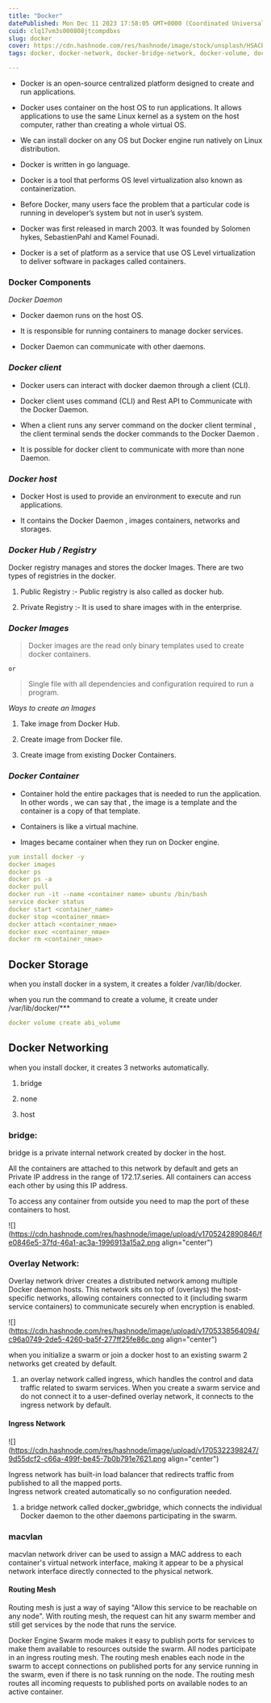 ```yaml
---
title: "Docker"
datePublished: Mon Dec 11 2023 17:58:05 GMT+0000 (Coordinated Universal Time)
cuid: clq17vm3s000808jtcompdbxs
slug: docker
cover: https://cdn.hashnode.com/res/hashnode/image/stock/unsplash/HSACbYjZsqQ/upload/26920e5fbb4bf3b60ffb63a8bd565ea7.jpeg
tags: docker, docker-network, docker-bridge-network, docker-volume, docker-overlay-network, macvlan, docker-service-mesh

---
```


* Docker is an open-source centralized platform designed to create and run applications.
    
* Docker uses container on the host OS to run applications. It allows applications to use the same Linux kernel as a system on the host computer, rather than creating a whole virtual OS.
    
* We can install docker on any OS but Docker engine run natively on Linux distribution.
    
* Docker is written in go language.
    
* Docker is a tool that performs OS level virtualization also known as containerization.
    
* Before Docker, many users face the problem that a particular code is running in developer’s system but not in user’s system.
    
* Docker was first released in march 2003. It was founded by Solomen hykes, SebastienPahl and Kamel Founadi.
    
* Docker is a set of platform as a service that use OS Level virtualization to deliver software in packages called containers.
    

### Docker Components

*Docker Daemon*

* Docker daemon runs on the host OS.
    
* It is responsible for running containers to manage docker services.
    
* Docker Daemon can communicate with other daemons.
    

### *Docker client*

* Docker users can interact with docker daemon through a client (CLI).
    
* Docker client uses command (CLI) and Rest API to Communicate with the Docker Daemon.
    
* When a client runs any server command on the docker client terminal , the client terminal sends the docker commands to the Docker Daemon .
    
* It is possible for docker client to communicate with more than none Daemon.
    

### *Docker host*

* Docker Host is used to provide an environment to execute and run applications.
    
* It contains the Docker Daemon , images containers, networks and storages.
    

### *Docker Hub / Registry*

Docker registry manages and stores the docker Images. There are two types of registries in the docker.

1. Public Registry :- Public registry is also called as docker hub.
    
2. Private Registry :- It is used to share images with in the enterprise.
    

### *Docker Images*

> Docker images are the read only binary templates used to create docker containers.

`or`

> Single file with all dependencies and configuration required to run a program.

*Ways to create an Images*

1. Take image from Docker Hub.
    
2. Create image from Docker file.
    
3. Create image from existing Docker Containers.
    

### *Docker Container*

* Container hold the entire packages that is needed to run the application. In other words , we can say that , the image is a template and the container is a copy of that template.
    
* Containers is like a virtual machine.
    
* Images became container when they run on Docker engine.
    

```yaml
yum install docker -y
docker images
docker ps
docker ps -a
docker pull
docker run -it --name <container name> ubuntu /bin/bash
service docker status
docker start <container_name>
docker stop <container_nmae>
docker attach <container_nmae>
docker exec <container_nmae>
docker rm <container_nmae>
```

## Docker Storage

when you install docker in a system, it creates a folder /var/lib/docker.

when you run the command to create a volume, it create under /var/lib/docker/\*\*\*

```yaml
docker volume create abi_volume 
```

## Docker Networking

when you install docker, it creates 3 networks automatically.

1. bridge
    
2. none
    
3. host
    

### bridge:

bridge is a private internal network created by docker in the host.

All the containers are attached to this network by default and gets an Private IP address in the range of 172.17.series. All containers can access each other by using this IP address.

To access any container from outside you need to map the port of these containers to host.

![](https://cdn.hashnode.com/res/hashnode/image/upload/v1705242890846/fe0846e5-37fd-46a1-ac3a-1996913a15a2.png align="center")

### Overlay Network:

Overlay network driver creates a distributed network among multiple Docker daemon hosts. This network sits on top of (overlays) the host-specific networks, allowing containers connected to it (including swarm service containers) to communicate securely when encryption is enabled.

![](https://cdn.hashnode.com/res/hashnode/image/upload/v1705338564094/c96a0749-2de5-4260-ba5f-277ff25fe86c.png align="center")

when you initialize a swarm or join a docker host to an existing swarm 2 networks get created by default.

1. an overlay network called ingress, which handles the control and data traffic related to swarm services. When you create a swarm service and do not connect it to a user-defined overlay network, it connects to the ingress network by default.
    

#### Ingress Network

![](https://cdn.hashnode.com/res/hashnode/image/upload/v1705322398247/9d55dcf2-c66a-499f-be45-7b0b791e7621.png align="center")

Ingress network has built-in load balancer that redirects traffic from published to all the mapped ports.  
Ingress network created automatically so no configuration needed.

1. a bridge network called docker\_gwbridge, which connects the individual Docker daemon to the other daemons participating in the swarm.
    

### macvlan

macvlan network driver can be used to assign a MAC address to each container's virtual network interface, making it appear to be a physical network interface directly connected to the physical network.

#### Routing Mesh

Routing mesh is just a way of saying "Allow this service to be reachable on any node". With routing mesh, the request can hit any swarm member and still get services by the node that runs the service.

Docker Engine Swarm mode makes it easy to publish ports for services to make them available to resources outside the swarm. All nodes participate in an ingress routing mesh. The routing mesh enables each node in the swarm to accept connections on published ports for any service running in the swarm, even if there is no task running on the node. The routing mesh routes all incoming requests to published ports on available nodes to an active container.